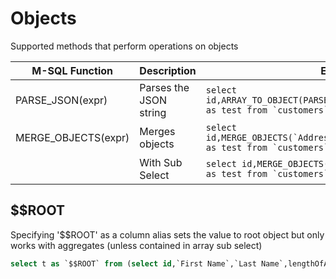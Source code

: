 # Objects

Supported methods that perform operations on objects

| M-SQL Function      | Description            | Example                                                                                      |
| ------------------- | ---------------------- | -------------------------------------------------------------------------------------------- |
| PARSE_JSON(expr)    | Parses the JSON string | `` select id,ARRAY_TO_OBJECT(PARSE_JSON('[{"k":"val","v":1}]')) as test from `customers`  `` |
| MERGE_OBJECTS(expr) | Merges objects         | `` select id,MERGE_OBJECTS(`Address`,PARSE_JSON('{"val":1}')) as test from `customers`  ``   |
|                     | With Sub Select        | `` select id,MERGE_OBJECTS(`Address`,(select 1 as val)) as test from `customers`  ``         |

## $$ROOT

Specifying '$$ROOT' as a column alias sets the value to root object but only works with aggregates (unless contained in array sub select)

```sql
select t as `$$ROOT` from (select id,`First Name`,`Last Name`,lengthOfArray(Rentals,'id')  as numRentals from customers) as t
```
